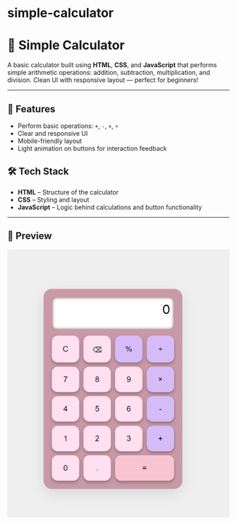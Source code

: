 # simple-calculator
# 🧮 Simple Calculator

A basic calculator built using **HTML**, **CSS**, and **JavaScript** that performs simple arithmetic operations: addition, subtraction, multiplication, and division. Clean UI with responsive layout — perfect for beginners!

---

## 🚀 Features

- Perform basic operations: `+`, `-`, `×`, `÷`
- Clear and responsive UI
- Mobile-friendly layout
- Light animation on buttons for interaction feedback

## 🛠️ Tech Stack

- **HTML** – Structure of the calculator
- **CSS** – Styling and layout
- **JavaScript** – Logic behind calculations and button functionality

---
## 📸 Preview

![Calculator Preview](calculator.png)  

